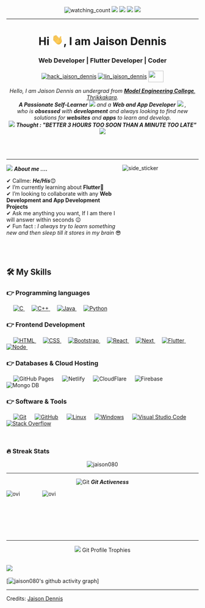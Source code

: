 <!--
**Jaison Dennis/jaison080** is a ✨ _special_ ✨ repository because its `README.md` (this file) appears on your GitHub profile.

Here are some ideas to get you started:

- 🔭 I’m currently working on App Development and Competitive Coding.
- 🌱 I’m currently learning Flutter
- 💬 Ask me about Web Development and App Development
- 📫 How to reach me: jaisondennis090@gmail.com
- 😄 Pronouns: He/Him
-->


 <p align="center">
 <img src="https://komarev.com/ghpvc/?username=jaison080&color=brightgreen" alt="watching_count" />
<img src="https://img.shields.io/badge/Age-18-blue" />
  <img src="https://img.shields.io/badge/Lives-Angamaly-success" />
   <img src="https://img.shields.io/badge/Focus-Flutter-blue" />
  <img src="https://img.shields.io/badge/Languages-English%20%26%20Malayalam-brightgreen" />
</p>
<hr>
<h1 align="center">Hi <img src="https://raw.githubusercontent.com/ABSphreak/ABSphreak/master/gifs/Hi.gif" width="30px">, I am Jaison Dennis </h1>
<h3 align="center">Web Developer | Flutter Developer | Coder</h3>
<p align="center">
<a href="https://www.hackerrank.com/jaison080" target="blank"><img align="center" src="https://cdn.worldvectorlogo.com/logos/hackerrank.svg" alt="hack_jaison_dennis" height="30" width="40" /></a>
<a href="https://www.linkedin.com/in/jaison080/" target="blank"><img align="center" src="https://cdn-icons-png.flaticon.com/512/174/174857.png" alt="lin_jaison_dennis" height="30" width="40" /></a>  
 <a href = "mailto: jaisondennis090@gmail.com"><img align="center" src="https://seeklogo.com/images/G/gmail-new-2020-logo-32DBE11BB4-seeklogo.com.png" height="30" width="40" /></a>
</p>

<p align="center">
  <em>
    Hello, I am Jaison Dennis an undergrad from <a href="http://mec.ac.in/" target="_blank"> <b>Model Engineering College</b>, Thrikkakara</a>. <br>
    <b>A Passionate Self-Learner</b> <img src="https://github.com/TheDudeThatCode/TheDudeThatCode/blob/master/Assets/Developer.gif" width="30px"> and a <b>Web and App Developer</b>&nbsp;<img src="https://github.com/TheDudeThatCode/TheDudeThatCode/blob/master/Assets/Designer.gif" width="36px">&nbsp,<br>who is <b>obsessed</b>
    with <b>development</b> and always looking to find new solutions for <b> websites</b> and <b>apps</b> to learn and develop. 
  </em> 
  <br>
  <img src="https://media.giphy.com/media/gH3LO09IOiZIqePwv9/giphy.gif" width="50" /> <b><i align="center">Thought : "BETTER 3 HOURS TOO SOON THAN A MINUTE TOO LATE"</i></b> <img src="https://media.giphy.com/media/qjqUcgIyRjsl2/giphy.gif" width="50" />
</p>
<br><br>

<hr>

<img align="right" width=200px height=200px alt="side_sticker" src="https://media.giphy.com/media/TEnXkcsHrP4YedChhA/giphy.gif" />

<img src="https://media.giphy.com/media/iY8CRBdQXODJSCERIr/giphy.gif" width="30px">&nbsp;***About me ....***

✔ Callme: ***He/His***😊 <br>
✔ I’m currently learning about **Flutter**🥰<br>
✔ I’m looking to collaborate with any **Web Development and App Development Projects**<br>
✔ Ask me anything you want, If I am there I will answer within seconds 😉<br>
✔ Fun fact : *I always try to learn something new and then sleep till it stores in my brain* 😎<br><br><br><br>

## 🛠️ My Skills

### 👉 Programming languages

<p align="left"> 
  &emsp;
  <a href="">
    <img alt="C" src="https://img.shields.io/badge/-C-%23F05032?style=flat-square&logo=c&logoColor=%23ffffff"/>
  </a>
  &emsp;
  <a href="">
    <img alt="C++" src="http://img.shields.io/badge/-C++-A8B9CC?style=flat-square&logo=c++&logoColor=ffffff"/>
  </a>
  &emsp;
  <a href="">
    <img alt="Java" src="https://img.shields.io/badge/-Java-61DAFB?style=flat-square&logo=java&logoColor=ffffff"/>
  </a>
  &emsp;
  <a href="">
    <img alt="Python" src="https://img.shields.io/badge/-Python-yellow"/>
  </a>
</p>

### 👉 Frontend Development
<p align="left"> 
  &emsp; 
  <a href="https://www.w3.org/html/" target="_blank"> 
   <img alt="HTML" src="https://img.shields.io/badge/HTML5%20-%23E34F26.svg?logo=html5&logoColor=white">
  </a>   
  &emsp;
  <a href="https://www.w3schools.com/css/" target="_blank">
    <img alt="CSS" src="https://img.shields.io/badge/CSS%20-%231572B6.svg?logo=css3&logoColor=white">
  </a> 
   &emsp;
  <a href="https://getbootstrap.com" target="_blank"> 
    <img alt="Bootstrap" src="https://img.shields.io/badge/Bootstrap-%23563D7C.svg?style=flat&logo=bootstrap&logoColor=white"/>
  </a>
  &emsp;
  <a href="https://reactjs.org/" target="_blank">
    <img alt="React" src="https://img.shields.io/badge/-React-%23E44D27?style=flat-square&logo=react&logoColor=ffffff"/>
  </a>
  &emsp;
     <a href="https://nextjs.org" target="_blank"> 
    <img alt="Next" src="https://img.shields.io/badge/Next-%23563D7C.svg?style=flat&logo=react&logoColor=white"/>
  </a>
  &emsp;
   <a href="https://www.flutter.dev" target="_blank">
    <img alt="Flutter" src="https://img.shields.io/badge/Flutter%20-%231572B6.svg?logo=flutter&logoColor=white">
  </a> 
  &emsp;
  <a href="https://nodejs.org/" target="_blank">
    <img alt="Node" src="https://img.shields.io/badge/-Node-%23E44D27?style=flat-square&logo=react&logoColor=ffffff"/>
  </a>
  &emsp;
</p>

### 👉 Databases & Cloud Hosting
<p align="left">
  &emsp;
    <a><img alt="GitHub Pages" src="https://img.shields.io/badge/GitHub%20Pages-%23327FC7.svg?style=flat&llogo=github&logoColor=white"></a>
&emsp;
   <a><img alt="Netlify" src="https://img.shields.io/badge/-Netlify-green"></a>
  &emsp;
   <a><img alt="CloudFlare" src="https://img.shields.io/badge/-Cloudflare-yellowgreen"></a>
   &emsp;
    <a><img alt="Firebase" src="https://img.shields.io/badge/Firebase-orange"></a>
&emsp;
   <a><img alt="Mongo DB" src="https://img.shields.io/badge/-Mongo%20DB-darkgreen"></a>
 </p>

 ### 👉 Software & Tools
 
<p>
  &emsp;
    <a href="#"><img alt="Git" src="https://img.shields.io/badge/Git%20-%23F05033.svg?logo=git&logoColor=white"></a>
 &emsp;
    <a href="#"><img alt="GitHub" src="https://img.shields.io/badge/-GitHub-181717?style=flat-square&logo=github"></a>
  &emsp;
    <a href="#"><img alt="Linux" src="https://img.shields.io/badge/Linux-FCC624?style=flat&logo=linux&logoColor=black"></a>
 &emsp;
    <a href="#"><img alt="Windows" src="http://img.shields.io/badge/-Windows-0078D6?style=flat-square&logo=windows&logoColor=ffffff"></a>
  &emsp;
    <a href="#"><img alt="Visual Studio Code" src="https://img.shields.io/badge/Visual%20Studio%20Code-0078d7.svg?logo=visual-studio-code&logoColor=white"></a>
  &emsp;
    <a href="#"><img alt="Stack Overflow" src="https://img.shields.io/badge/-Stack%20Overflow-FE7A16?logo=stack-overflow&logoColor=white"></a>
  &emsp;
</p>

<br/>

### 🔥 Streak Stats
<p align="center"><img src="https://github-readme-streak-stats.herokuapp.com/?user=jaison080&theme=algolia" alt="jaison080"  /></p>

<hr>
<p align="center">
 <img src="https://media.giphy.com/media/W5eoZHPpUx9sapR0eu/giphy.gif" width="30px" alt="Git"/>&nbsp;<i><b>Git Activeness</b></i></p>
 
<p><img align="left" src="https://github-readme-stats.vercel.app/api/top-langs?username=jaison080&show_icons=true&locale=en&layout=compact&theme=chartreuse-dark" alt="ovi" /></p>
<p>&nbsp;<img align="right" src="https://github-readme-stats.vercel.app/api?username=jaison080&show_icons=true&locale=en&theme=chartreuse-dark" alt="ovi" width="410" /></p>
<br><br><br><br><br>

<hr>

<p align="center"><img src="https://media.giphy.com/media/QaMcXSekUWx7aogAUr/giphy.gif" width="30" />&nbsp;Git Profile Trophies</p><br>
<img src="https://github-profile-trophy.vercel.app/?username=jaison080&theme=juicyfresh&no-bg=true" />

[![jaison080's github activity graph](https://github-readme-activity-graph.cyclic.app/graph?username=jaison080&bg_color=000000&color=49a835&line=57e389&point=e01b24&area=true&hide_border=true)]

-----
Credits: [Jaison Dennis](https://github.com/jaison080)
